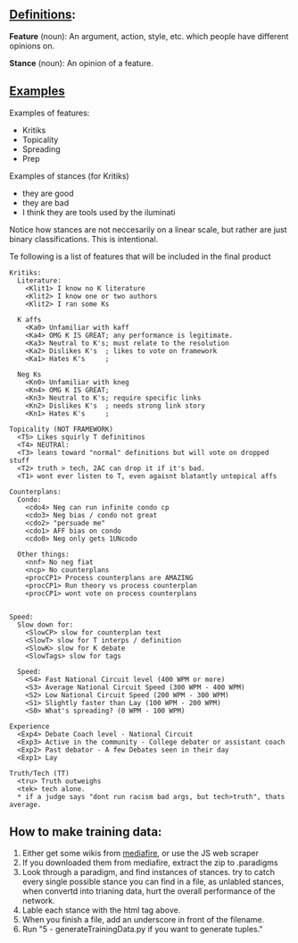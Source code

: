 ## <u>Definitions</u>:
**Feature** (noun): An argument, action, style, etc. which people have different opinions on.

**Stance** (noun): An opinion of a feature.
## <u>Examples</u>
Examples of features:
* Kritiks
* Topicality
* Spreading
* Prep

Examples of stances (for Kritiks)
* they are good
* they are bad
* I think they are tools used by the iluminati

Notice how stances are not neccesarily on a linear scale, but rather are just binary classifications. This is intentional.

Te following is a list of features that will be included in the final product
```
Kritiks:
  Literature:
    <Klit1> I know no K literature
    <Klit2> I know one or two authors
    <Klit2> I ran some Ks

  K affs
    <Ka0> Unfamiliar with kaff
    <Ka4> OMG K IS GREAT; any performance is legitimate.
    <Ka3> Neutral to K's; must relate to the resolution
    <Ka2> Dislikes K's  ; likes to vote on framework 
    <Ka1> Hates K's     ; 

  Neg Ks
    <Kn0> Unfamiliar with kneg
    <Kn4> OMG K IS GREAT;
    <Kn3> Neutral to K's; require specific links
    <Kn2> Dislikes K's  ; needs strong link story
    <Kn1> Hates K's     ;

Topicality (NOT FRAMEWORK)
  <T5> Likes squirly T definitinos
  <T4> NEUTRAl:
  <T3> leans toward "normal" definitions but will vote on dropped stuff
  <T2> truth > tech, 2AC can drop it if it's bad.
  <T1> wont ever listen to T, even agaisnt blatantly untopical affs

Counterplans:
  Condo:
    <cdo4> Neg can run infinite condo cp
    <cdo3> Neg bias / condo not great
    <cdo2> "persuade me"
    <cdo1> AFF bias on condo
    <cdo0> Neg only gets 1UNcodo

  Other things:
    <nnf> No neg fiat
    <ncp> No counterplans
    <procCP1> Process counterplans are AMAZING
    <procCP1> Run theory vs process counterplan
    <procCP1> wont vote on process counterplans


Speed:
  Slow down for:
    <SlowCP> slow for counterplan text
    <SlowT> slow for T interps / definition
    <SlowK> slow for K debate
    <SlowTags> slow for tags
  
  Speed:
    <S4> Fast National Circuit level (400 WPM or more)
    <S3> Average National Circuit Speed (300 WPM - 400 WPM)
    <S2> Low National Circuit Speed (200 WPM - 300 WPM)
    <S1> Slightly faster than Lay (100 WPM - 200 WPM)
    <S0> What's spreading? (0 WPM - 100 WPM)

Experience
  <Exp4> Debate Coach level - National Circuit 
  <Exp3> Active in the community - College debater or assistant coach 
  <Exp2> Past debator - A few Debates seen in their day
  <Exp1> Lay

Truth/Tech (TT)
  <tru> Truth outweighs
  <tek> tech alone.
  * if a judge says "dont run racism bad args, but tech>truth", thats average.
```

## How to make training data:
1. Either get some wikis from [mediafire](http://www.mediafire.com/file/lv2ha24fxj6ji1n/paradigms.zip), or use the JS web scraper 
2. If you downloaded them from mediafire, extract the zip to .paradigms
3. Look through a paradigm, and find instances of stances. try to catch every single possible stance you can find in a file, as unlabled stances, when convertd into trianing data, hurt the overall performance of the network.
4. Lable each stance with the html tag above.
5. When you finish a file, add an underscore in front of the filename.
6. Run "5 - generateTrainingData.py if you want to generate tuples."
